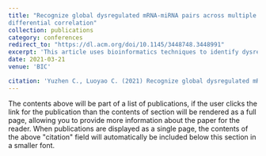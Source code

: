 ```yaml
---
title: "Recognize global dysregulated mRNA-miRNA pairs across multiple cancer types using 
differential correlation"
collection: publications
category: conferences
redirect_to: "https://dl.acm.org/doi/10.1145/3448748.3448991"
excerpt: 'This article uses bioinformatics techniques to identify dysregulated mRNA-miRNA pairs in various cancers.'
date: 2021-03-21
venue: 'BIC'

citation: 'Yuzhen C., Luoyao C. (2021) Recognize global dysregulated mRNA-miRNA pairs across multiple cancer types using differential correlation. BIC 2021 (DOI: 10.1145/3448748.3448991)'
---
```

The contents above will be part of a list of publications, if the user clicks the link for the publication than the contents of section will be rendered as a full page, allowing you to provide more information about the paper for the reader. When publications are displayed as a single page, the contents of the above "citation" field will automatically be included below this section in a smaller font.
